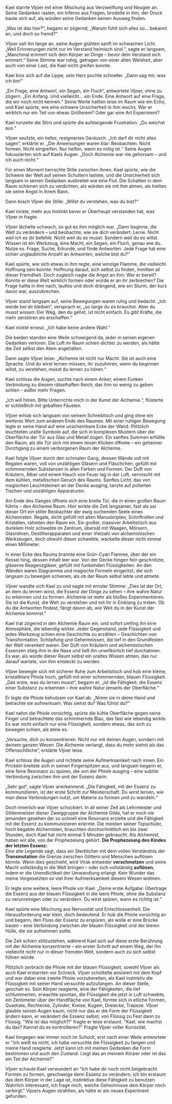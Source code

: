 Kael starrte Vljoer mit einer Mischung aus Verzweiflung und Neugier an. Seine Gedanken rasten, ein Inferno aus Fragen, brodelte in ihm, der Druck baute sich auf, als würden seine Gedanken keinen Ausweg finden.

„Was ist das hier?“, begann er zögernd, „Warum fühlt sich alles so... bekannt an, und doch so fremd?“

Vljoer sah ihn lange an, seine Augen glühten sanft im schwachen Licht. „Weil Erinnerungen nicht nur im Verstand heimisch sind.“, sagte er langsam, „Manchmal erinnert sich dein Körper an Dinge – bevor dein Verstand sich erinnert.“ Seine Stimme war ruhig, getragen von einer alten Weisheit, aber auch von einer Last, die Kael nicht greifen konnte.

Kael biss sich auf die Lippe, sein Herz pochte schneller. „Dann sag mir, was ich bin!“

„Ein Frage, eine Antwort, ein Segen, ein Fluch“, antwortete Vljoer, ohne zu zögern. „Ein Anfang. Und vielleicht… ein Ende. Eine Antwort auf eine Frage, die wir noch nicht kennen.“ Seine Worte hallten leise im Raum wie ein Echo, und Kael spürte, wie eine schwere Unsicherheit in ihm wuchs. War er wirklich nur ein Teil von etwas Größerem? Oder gar eine Art Experiment?

Kael runzelte die Stirn und spürte die aufsteigende Frustration. „Du weichst aus.“

Vljoer seufzte, ein tiefes, resigniertes Geräusch. „Ich darf dir nicht alles sagen“, erklärte er. „Die Anweisungen waren klar: Beobachten. Nicht formen. Nicht eingreifen. Nur helfen, wenn es nötig ist.“ Seine Augen fokussierten sich auf Kaels Augen. „Doch Alchemie war nie gehorsam – und ich auch nicht.“

Für einen Moment herrschte Stille zwischen ihnen. Kael spürte, wie die Schwere der Welt auf seinen Schultern lastete, und die Unsicherheit sich langsam in seinen Gedanken ausbreitet wie eine Flut. Die Schatten in dem Raum schienen sich zu verdichten, als würden sie mit ihm atmen, als hielten sie seine Angst in ihrem Bann.

Dann brach Vljoer die Stille: „Willst du verstehen, was du bist?“

Kael nickte, mehr aus Instinkt bevor er Überhaupt verstanden hat, was Vljoer in fragte.

Vljoer lächelte schwach, so gut es ihm möglich war. „Dann beginne, die Welt zu verändern – und beobachte, wie sie dich verändert. Lerne. Nicht weil ich es dir befehle. Nicht weil du es musst. Sondern weil du es willst. Wissen ist ein Werkzeug, eine Macht, ein Segen, ein Fluch, genau wie du. Nutze es. Frage, Suche, Erkunde, und finde Antworten. Jede Frage hat eine schier unglaubliche Anzahl an Antworten, welche bist du?“

Kael spürte, wie sich etwas in ihm regte, eine winzige Flamme, die vielleicht Hoffnung sein konnte. Hoffnung darauf, sich selbst zu finden, inmitten all dieser Fremdheit. Doch zugleich nagte die Angst an ihm: War er bereit? Konnte er diese Welt wirklich formen oder würde er an ihr zerbrechen? Die Frage hallte in ihm nach, lautlos und doch drängend, wie ein Sturm, der kurz davor war, auszubrechen.

Vljoer stand langsam auf, seine Bewegungen waren ruhig und bedacht. „Ich werde bei dir bleiben“, versprach er, „so lange du es brauchst. Aber du musst wissen: Der Weg, den du gehst, ist nicht einfach. Es gibt Kräfte, die mehr zerstören als erschaffen.“

Kael nickte erneut. „Ich habe keine andere Wahl.“

Die beiden standen eine Weile schweigend da, jeder in seinen eigenen Gedanken verloren. Die Luft im Raum schien dichter zu werden, als hätte die Zeit selbst den Atem angehalten.

Dann sagte Vljoer leise: „Alchemie ist nicht nur Macht. Sie ist auch eine Sprache. Und du wirst lernen müssen, ihr zuzuhören, wenn du beginnen willst, zu verstehen, musst du lernen zu hören.“

Kael schloss die Augen, suchte nach einem Anker, einem Funken Verbindung zu diesem rätselhaften Reich, das ihm so wenig zu geben schien – außer mehr Fragen.

„Ich will hören. Bitte Unterrichte mich in der Kunst der Alchemie.“, flüsterte er schließlich mit geballten Fäusten.

Vljoer erhob sich langsam von seinem Schreibtisch und ging ohne ein weiteres Wort zum anderen Ende des Raumes. Mit einer ruhigen Bewegung legte er seine Hand auf eine unscheinbare Ecke der Wand. Plötzlich leuchteten uralte Symbole auf, die sich in komplexen Mustern über die Oberfläche der Tür aus Glas und Metall zogen. Ein sanftes Summen erfüllte den Raum, als die Tür sich mit einem leisen Klicken öffnete – ein geheimer Durchgang zu einem verborgenen Raum der Alchemie.

Kael folgte Vljoer durch den schmalen Gang, dessen Wände voll mit Regalen waren, voll von unzähligen Gläsern und Fläschchen, gefüllt mit schimmernden Substanzen in allen Farben und Formen. Der Duft von Kräutern, Äther und einem Hauch von Feuer lag in der Luft, vermischt mit dem kühlen, metallischen Geruch des Raums. Sanftes Licht, das von magischen Leuchtsteinen an der Decke ausging, tanzte auf polierten Tischen und unzähligen Apparaturen.

Am Ende des Ganges öffnete sich eine breite Tür, die in einen großen Raum führte – den Alchemie Raum. Hier wirkte die Zeit langsamer, fast als sei dieser Ort ein stiller Beobachter der ewig suchenden Seele eines Alchemisten. Regale, dicht gefüllt mit alten Manuskripten, Schriftrollen und Kristallen, rahmten den Raum ein. Ein großer, massiver Arbeitstisch aus dunklem Holz schwebte im Zentrum, übersät mit Waagen, Mörsern, Glasröhren, Destillierapparaten und einer Vielzahl von alchemistischen Werkzeugen, doch obwohl dieser schwebte, wackelte dieser nicht einmal einen Millimeter. 

In einer Ecke des Raums brannte eine Grün-Cyan Flamme, über der ein Kessel hing, dessen Inhalt leer war. Von der Decke hingen fein geschnitzte, gläserne Reagenzgläser, gefüllt mit funkelnden Flüssigkeiten. An den Wänden waren Diagramme und magische Formeln eingeritzt, die sich langsam zu bewegen schienen, als ob der Raum selbst lebte und atmete.

Vljoer wandte sich Kael zu und sagte mit ernster Stimme: „Dies ist der Ort, an dem du lernen wirst, die Essenz der Dinge zu sehen – ihre wahre Natur zu erkennen und zu formen. Alchemie ist mehr als bloßes Experimentieren. Sie ist die Kunst, die Welt zu verstehen und mit ihr in Einklang zu treten. Ob du die Antworten findest, fängt davon ab, wie Weit du in der Kunst der Alchemie kommst."

Kael trat zögernd in den Alchemie Raum ein, und sofort umfing ihn eine Atmosphäre, die lebendig wirkte. Jeder Gegenstand, jede Flüssigkeit und jedes Werkzeug schien eine Geschichte zu erzählen – Geschichten von Transformation, Schöpfung und Geheimnissen, die tief in den Grundfesten der Welt verankert waren. Der Duft von Kräutern und alchemistischen Essenzen stieg ihm in die Nase und ließ ihn unwillkürlich tief durchatmen. Es war, als würde dieser Raum selbst ein uraltes Wissen atmen, das nur darauf wartete, von ihm entdeckt zu werden.

Vljoer bewegte sich mit sicherer Ruhe zum Arbeitstisch und hob eine kleine, kristallklare Phiole hoch, gefüllt mit einer schimmernden, blauen Flüssigkeit. „Das erste, was du lernen musst“, begann er, „ist die Fähigkeit, die Essenz einer Substanz zu erkennen – ihre wahre Natur jenseits der Oberfläche.“

Er legte die Phiole behutsam vor Kael ab. „Nimm sie in deine Hand und betrachte sie aufmerksam. Was siehst du? Was fühlst du?“

Kael nahm die Phiole vorsichtig, spürte die kühle Oberfläche gegen seine Finger und betrachtete das schimmernde Blau, das fast wie lebendig wirkte. Es war nicht einfach nur eine Flüssigkeit, sondern etwas, das sich zu bewegen schien, als atme es.

„Versuche, dich zu konzentrieren. Nicht nur mit deinen Augen, sondern mit deinem ganzen Wesen. Die Alchemie verlangt, dass du mehr siehst als das Offensichtliche“, erklärte Vljoer leise.

Kael schloss die Augen und richtete seine Aufmerksamkeit nach innen. Ein Prickeln breitete sich in seinen Fingerspitzen aus, und langsam begann er, eine feine Resonanz zu spüren, die von der Phiole ausging – eine subtile Verbindung zwischen ihm und der Essenz darin.

„Sehr gut“, sagte Vljoer anerkennend. „Die Fähigkeit, mit der Essenz zu kommunizieren, ist der erste Schritt zur Meisterschaft. Du wirst lernen, wie man diese Verbindungen nutzt, um Materie zu formen und zu wandeln.“

Doch innerlich war Vljoer schockiert. In all seiner Zeit als Lehrmeister und Gildenmeister dieser Zweiggruppe der Alchemie Gilde, hat er noch nie jemanden gesehen der so schnell eine Resonanz erzielte und die Fähigkeit mit der Essenz zu kommunizieren erlernte. Die meisten seiner Topschüler, hoch begabte Alchemisten, brauchten durchschnittlich ein bis zwei Stunden, doch Kael hat nicht einmal 5 Minuten gebraucht. Als Alchemist, haben wir alle, von der Prophezeiung gehört. 
**Die Prophezeiung des Kindes der letzten Essenz:**  
    Eine alte Legende sagt, dass ein Sterblicher mit dem vollen Verständnis der **Transmutation** die Grenze zwischen Göttern und Menschen auflösen könnte. Wenn dies geschieht, wird Virak entweder **verschmelzen** und seine Macht vollständig in die Welt bringen – oder sich vollständig **auflösen**, indem er die Unendlichkeit der Umwandlung erlangt.
Kein Wunder das meine Vorgesetzten so viel ihrer Aufmerksamkeit diesem Wesen widmen. 

Er legte eine weitere, leere Phiole vor Kael. „Deine erste Aufgabe: Übertrage die Essenz aus der blauen Flüssigkeit in die leere Phiole, ohne die Substanz zu verunreinigen oder zu verändern. Du wirst spüren, wann es richtig ist.“

Kael spürte eine Mischung aus Nervosität und Entschlossenheit. Die Herausforderung war klein, doch bedeutend. Er hob die Phiole vorsichtig an und begann, den Fluss der Essenz zu erspüren, als wolle er eine Brücke bauen – eine Verbindung zwischen der blauen Flüssigkeit und der leeren Hülle, die sie aufnehmen sollte.

Die Zeit schien stillzustehen, während Kael sich auf diese erste Berührung mit der Alchemie konzentrierte – ein erster Schritt auf einem Weg, der ihn vielleicht nicht nur in dieser fremden Welt, sondern auch zu sich selbst führen würde.

Plötzlich zerbrach die Phiole mit der blauen Flüssigkeit, sowohl Vljoer als auch Kael erstarrten vor Schreck. Vljoer schüttelte amüsiert mit dem Kopf und war dabei eine zweite Phiole vorzubereiten, als Kael instinktiv die Flüssigkeit mit seiner Hand versuchte aufzufangen. An dieser Stelle, geschah es. Sein Körper reagierte, eine der Fähigkeiten, die tief schlummerten, erwachte spontan, die Flüssigkeit die jetzt in Luft schwebte, ein Zentimeter über der Handfläche von Kael, formte sich in etliche Formen, Quadrate, Rechtecke, Zylinder, Kreise, Kugeln, Dreiecke, Trapeze. Vljoer glaubte seinen Augen kaum, nicht nur das er die Form der Flüssigkeit ändern kann, er verändert die Essenz selbst, von Flüssig zu Fest dann zu Flüssig. "Wie ist das möglich?!" fragte er leise erstaunt. "Kael, wie machst du das? Kannst du es kontrollieren?" Fragte Vljoer voller Kuriosität. 

Kael hingegen war immer noch im Schock, erst nach einer Weile antwortete er "Ich weiß es nicht, ich habe versuchte die Flüssigkeit zu fangen und meine Hand reagierte. Jetzt kann ich mit meinen Gedanken die Form bestimmen und auch den Zustand. Liegt das an meinem Körper oder ist das ein Teil der Alchemie?" 

Vljoer schaute Kael verwundert an "Ich habe dir noch nicht beigebracht Formen zu formen, geschweige denn Essenz zu verändern, ich bin erstaunt das dein Körper in der Lage ist, instinktive diese Fähigkeit zu benutzen. Wahrlich interessant, ich frage mich, welche Geheimnisse dein Körper noch verbirgt." Vljoers Augen strahlten, als hätte er ein neues Experiment gefunden. 